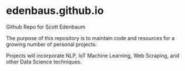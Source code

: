 # edenbaus.github.io
Github Repo for Scott Edenbaum

The purpose of this repository is to maintain code and resources for a growing number of personal projects.

Projects will incorporate NLP, IoT Machine Learning, Web Scraping, and other Data Science techniques.
